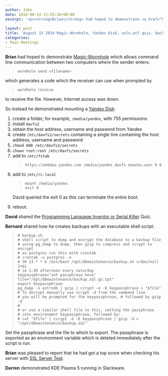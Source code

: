 ```yaml
---
author: John
date: 2019-08-14 21:55:36+00:00
excerpt: '<p><strong>Brian</strong> had hoped to demonstrate <a href="https://magic-wormhole.readthedocs.io/en/latest/" type="text/html">Magic-Wormhole</a> which allows command line communication between two computers where the sender enters:</p><blockquote><code>wormhole send &lt;filename&gt;</code></blockquote><p>which generates a code which the receiver can use when prompted by</p><blockquote><code>wormhole receive</code></blockquote><p>to receive the file. However, Internet access was down.</p>
	'
layout: post
title: 'August 13 2019 Magic-Wormhole, Yandex Disk, vole.wtf quiz, backups and ssltest Meet'
categories:
- Past Meetings
---
```


<p><strong>Brian</strong> had hoped to demonstrate <a href="https://magic-wormhole.readthedocs.io/en/latest/" type="text/html">Magic-Wormhole</a> which allows command line communication between two computers where the sender enters:</p><blockquote><code>wormhole send &lt;filename&gt;</code></blockquote><p>which generates a code which the receiver can use when prompted by</p><blockquote><code>wormhole receive</code></blockquote><p>to receive the file. However, Internet access was down.</p><p>So instead he demonstrated mounting a <a href="https://yandex.com/support/disk/" type="text/html">Yandex Disk</a>:</p><ol><li>create a folder, for example, <code>/media/yandex</code>, with 755 permissions</li><li>install <code>davfs2</code></li><li>obtain the host address, username and password from Yandex</li><li>create <code>/etc/davfs2/secrets</code> containing a single line containing the host address, username and password</li><li><code>chmod 600 /etc/davfs2/secrets</code></li><li><code>chown root:root /etc/davfs/secrets</code></li><li>add to <code>/etc/fstab</code><blockquote><code>https://webdav.yandex.com /media/yandex davfs noauto,user 0 0</code></blockquote></li><li>add to <code>/etc/rc.local</code><blockquote><code>mount /media/yandex<br>exit 0</code></blockquote><p>David queried the exit 0 as this can terminate the entire boot.</p></li><li>reboot.</li></ol><p><strong>David</strong> shared the <a href="https://vole.wtf/coder-serial-killer-quiz/" type="text/html">Programming Language Inventor or Serial Killer</a> Quiz.</p><p><strong>Bernard</strong> shared how he creates backups with an executable shell script:</p><blockquote><code># backup.sh<br># shell script to dump and encrypt the database to a backup file <br># using pg_dump to dump, then gzip to compress and ccrypt to encrypt<br># as postgres run this with crontab <br># crontab -u postgres -e <br># 30 13 * * 6 /bin/bash /opt/dbmaintenance/backup.sh >/dev/null 2>&1 <br># ie 1:30 afternoon every saturday<br>keypassphrase="set passphrase here"<br>file="/opt/dbmaintenance/backup.sql.gz.cpt"<br>export keypassphrase<br>pg_dump -o astrodb | gzip | ccrypt -e -E keypassphrase > "$file"<br># To decrypt manually use ccrypt -d from the command line <br># you will be prompted for the keypassphrase, # followed by gzip -d <br># <br># or use a similar shell file to this, setting the passphrase <br># into environment keypassphrase, followed by:<br># cat "$file" | ccrypt -d -E keypassphrase | gzip -d > "/opt/dbmaintenance/backup.sql"</code></blockquote><p>Set the passphrase and the file to which to export. The passphrase is exported as an environment variable which is deleted immediately after the script is run.</p><p><strong>Brian</strong> was pleased to report that he had got a top score when checking his server with <a href="https://www.ssllabs.com/ssltest/" type="text/html">SSL Server Test</a>.</p><p><strong>Darren</strong> demonstrated KDE Plasma 5 running in Slackware.</p>

